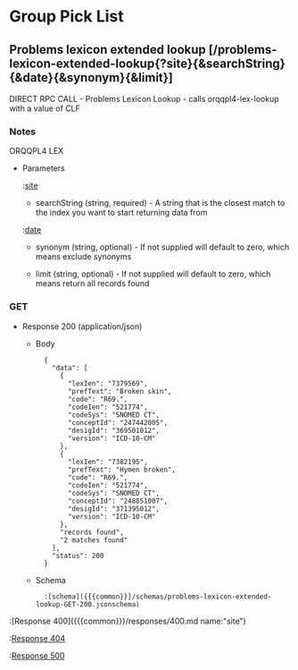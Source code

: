# Group Pick List

## Problems lexicon extended lookup [/problems-lexicon-extended-lookup{?site}{&searchString}{&date}{&synonym}{&limit}]

DIRECT RPC CALL - Problems Lexicon Lookup - calls orqqpl4-lex-lookup with a value of CLF

### Notes

ORQQPL4 LEX

+ Parameters

    :[site]({{{common}}}/parameters/site.md)

    + searchString (string, required) - A string that is the closest match to the index you want to start returning data from

    :[date]({{{common}}}/parameters/date.md)
    
    + synonym (string, optional) - If not supplied will default to zero, which means exclude synonyms
    
    + limit (string, optional) - If not supplied will default to zero, which means return all records found

### GET

+ Response 200 (application/json)

    + Body

            {
              "data": [
                {
                  "lexIen": "7379569",
                  "prefText": "Broken skin",
                  "code": "R69.",
                  "codeIen": "521774",
                  "codeSys": "SNOMED CT",
                  "conceptId": "247442005",
                  "desigId": "369501012",
                  "version": "ICD-10-CM"
                },
                {
                  "lexIen": "7382195",
                  "prefText": "Hymen broken",
                  "code": "R69.",
                  "codeIen": "521774",
                  "codeSys": "SNOMED CT",
                  "conceptId": "248851007",
                  "desigId": "371395012",
                  "version": "ICD-10-CM"
                },
                "records found",
                "2 matches found"
              ],
              "status": 200
            }

    + Schema

            :[schema]({{{common}}}/schemas/problems-lexicon-extended-lookup-GET-200.jsonschema)

:[Response 400]({{{common}}}/responses/400.md name:"site")

:[Response 404]({{{common}}}/responses/404.md)

:[Response 500]({{{common}}}/responses/500.md)



